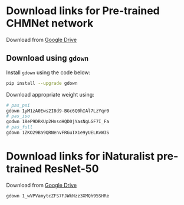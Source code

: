 # Download links for Pre-trained CHMNet network

Download from [Google Drive](https://drive.google.com/drive/folders/10HoAJeFA4NhMi3m4A-t3UYD7T2tXy_eH?usp=sharing)

## Download using `gdown`

Install `gdown` using the code below:

```bash
pip install --upgrade gdown
```

Download appropriate weight using:

```bash
# pas_psi
gdown 1yM1zA0Ews2I8d9-BGc6Q0hIAl7LzYqr0
# pas_iso
godwn 18eP9DRKUp2HnsoHQD0jYasNgLGF7I_Fa
# pas_full
gdown 1ZKO29Ba9QRNenvFRGuIX1e9yUELKvW3S
```

# Download links for iNaturalist pre-trained ResNet-50

Download from [Google Drive](https://drive.google.com/file/d/1_wVPVamytcZFS7FJWkNzz3XMQh95SHRe/view?usp=sharing)


```bash
gdown 1_wVPVamytcZFS7FJWkNzz3XMQh95SHRe
```